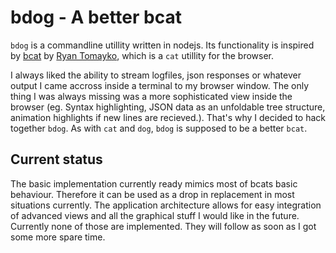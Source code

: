 # bdog - A better bcat

`bdog` is a commandline utillity written in nodejs. Its functionality is
inspired by [bcat](https://github.com/rtomayko/bcat) by [Ryan
Tomayko](http://tomayko.com/about), which is a `cat` utillity for the browser.

I always liked the ability to stream logfiles, json responses or whatever
output I came accross inside a terminal to my browser window. The only thing
I was always missing was a more sophisticated view inside the browser (eg.
Syntax highlighting, JSON data as an unfoldable tree structure, animation
highlights if new lines are recieved.). That's why I decided to hack together
`bdog`. As with `cat` and `dog`, `bdog` is supposed to be a better `bcat`.

## Current status

The basic implementation currently ready mimics most of bcats basic behaviour.
Therefore it can be used as a drop in replacement in most situations currently.
The application architecture allows for easy integration of advanced views and
all the graphical stuff I would like in the future. Currently none of those are
implemented. They will follow as soon as I got some more spare time.
